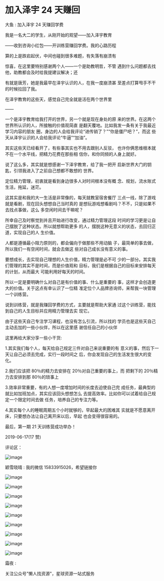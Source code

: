 # 加入泽宇 24 天赚回

大鱼 : 加入泽宇 24 天赚回学费

我是一名大二的学生，从刚开始的观望——加入泽宇教育

——收到咨询小红包——开训练营赚回学费。我的心路历程

算的上是跌宕起伏，中间也碰到很多难题，有失落有崩溃有

惊喜，在这里要特别感谢两个人——一个是助教明哲，不管 遇到什么问题都去找他，助教都会及时给我提建议解决；还

有就是唐芳，她是我最早在泽宇认识的人，在我一度崩溃甚 至差点打算甩手不干的时候拉回了我。

在泽宇教育的这些天，感觉自己完全就是活在两个世界里

——

一个是泽宇教育给我打开的世界，另一个就是现在身处的原 来的世界。在这两个世界所认识的人，所接触的价值观简直 是翻天覆地。比如我发一条有关于我最近学习内容的朋友 圈，身边的人会给我评论“进传销了？”“你是僵尸吧？”，而这 些天从泽宇认识的人会给我评论“牛逼”“加油”。

其实这些天已经看开了，有些事其实也不用去跟别人反驳， 也许你俩思维根本就不在一个水平线，把精力花费在那些相 信你，和你同频的人身上就好。

说了这么多，其实就是想感谢一下泽宇教育，给了我一把开 启新世界大门的钥匙，引领我进入了之前自己想都不敢想的 世界。

定位精力管理，初衷就是看到身边很多人对时间根本没有概 念、规划，流水账式生活，拖延，迷茫。

这其实是和我的大一生活是非常像的，每天就教室宿舍餐厅 三点一线，除了游戏就是看剧，现在回头想想自己当时真的 是想玩游戏想看剧吗？不不，只是如果不去找点事做，这么 多空闲时间去干嘛呢？

所幸自己及时察觉到并且开始进行改变，通过精力管理这段 时间的学习更是让自己摆脱了这种状态。所以就想帮助更多 的人，摆脱这种无意义的状态，去回归正道，实现自己的人 生价值。

人都是遵循最小阻力原则的，都会偏向于做那些不用动脑 子，最简单的事去做，所以我们一有空闲时间，就会去做这 些对自己成长没有意义的事。

要想成长，去实现自己理想的人生价值，精力管理是必不可 少的一部分。其实我们管理的其实不是时间，而是价值观和 目标，我们是根据自己的目标来安排每天的计划，从而最大 可能利用好每天的时间。

所以一定是要明确什么对自己是有价值的事、什么是重要的 事，这样才会创造更大的价值。关于这点有幸认识了一位精 准定位个人品牌咨询师，来帮我一块管理一个训练营。

说到训练营，就是我赚回学费的方式，主要就是帮助大家通 过这个训练营，能找到自己的人生目标并应用精力管理去实 现它。

由于这些天自己专注学习课程，也没有怎么引流，所以找的 学员也是这些天自己主动去加的一些小伙伴，所以在这里感 谢信任自己的小伙伴

这里再给大家分享一些小干货:

1.其实我们每个人，每天给自己规定三件对自己来说重要的有 意义的事，然后下一天让自己必须去完成，实行一段时间之 后，你会发现自己的生活发生很大的变化。

2.我们应该把 80％的精力去安排在 20％对自己重要的事上，而 把剩下的 20％精力去安排到那 80％的琐事上

3.效率非常重要，有的人想一度增加时间的长度去迫使自己完 成任务，最典型的就比如加班加点，其实应该回头想想怎么 去提高效率。比如你可以试着给自己规定一个限定时间去做 任务，培养自己的专注力等。

4.其实每个人的睡眠周期五个小时就够的，早起最大的困难其 实就是不愿意离开床，只要想办法让自己离开床以后，早起 也会变得很容易的。

最后，第一期 21 天训练营成功举办！

2019-06-17(17 赞)

评论区：

![image](img/Image_642.png)

颖雪晓晴 : 我的微信 15833915026，希望链接你

![image](img/Image_643.png)

![image](img/Image_644.png)

![image](img/Image_645.png)

![image](img/Image_646.png)

![image](img/Image_647.png)

![image](img/Image_648.png)

![image](img/Image_649.png)

![image](img/Image_650.png)

![image](img/Image_651.png)

霜夜 :

关注公众号"懒人找资源"，星球资源一站式服务